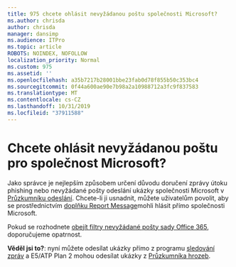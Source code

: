 ```yaml
---
title: 975 chcete ohlásit nevyžádanou poštu společnosti Microsoft?
ms.author: chrisda
author: chrisda
manager: dansimp
ms.audience: ITPro
ms.topic: article
ROBOTS: NOINDEX, NOFOLLOW
localization_priority: Normal
ms.custom: 975
ms.assetid: ''
ms.openlocfilehash: a35b7217b28001bbe23fab0d78f855b50c353bc4
ms.sourcegitcommit: 0f44a600ae90e7b98a2a10988712a3fc9f837583
ms.translationtype: MT
ms.contentlocale: cs-CZ
ms.lasthandoff: 10/31/2019
ms.locfileid: "37911588"
---
```

# <a name="would-you-like-to-report-a-spam-false-positive-to-microsoft"></a>Chcete ohlásit nevyžádanou poštu pro společnost Microsoft?

Jako správce je nejlepším způsobem určení důvodu doručení zprávy útoku phishing nebo nevyžádané pošty odeslání ukázky společnosti Microsoft v [Průzkumníku odeslání](https://protection.office.com/reportsubmission). Chcete-li ji usnadnit, můžete uživatelům povolit, aby se prostřednictvím [doplňku Report Message](https://appsource.microsoft.com/product/office/WA104381180?src=office&tab=Overview)mohli hlásit přímo společnosti Microsoft.

Pokud se rozhodnete [obejít filtry nevyžádané pošty sady Office 365](https://docs.microsoft.com/exchange/troubleshoot/antispam/cautions-against-bypassing-spam-filters), doporučujeme opatrnost.

**Věděl jsi to?**: nyní můžete odesílat ukázky přímo z programu [sledování zpráv](https://protection.office.com/messagetrace) a E5/ATP Plan 2 mohou odesílat ukázky z [Průzkumníka hrozeb](https://docs.microsoft.com/microsoft-365/security/office-365-security/threat-explorer).
